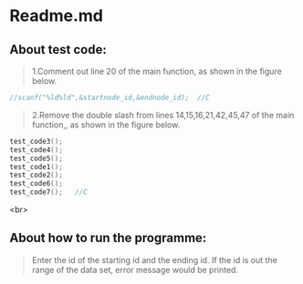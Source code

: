 # Readme.md
## About test code:
>1.Comment out line 20 of the main function, as shown in the figure below.
```c
//scanf("%ld%ld",&startnode_id,&endnode_id);  //C
```
>2.Remove the double slash from lines 14,15,16,21,42,45,47 of the main function,, as shown in the figure below.
```c
test_code3();
test_code4();
test_code5();
test_code1();
test_code2();
test_code6();
test_code7();   //C
```
\<br>
## About how to run the programme:
>Enter the id of the starting id and the ending id.
>If the id is out the range of the data set, error message would be printed.
